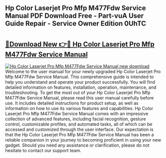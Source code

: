 ## Hp Color Laserjet Pro Mfp M477Fdw Service Manual PDF Download Free - Part-vuA User Guide Repair - Service Owner Edition 0UhTC

# <h2><a href="http://bc16246.oget.top/?id=Hp+Color+Laserjet+Pro+Mfp+M477Fdw+Service+Manual">🔗Download New 👉🔴 Hp Color Laserjet Pro Mfp M477Fdw Service Manual</a></h2>

[![Hp Color Laserjet Pro Mfp M477Fdw Service Manual new download](https://i.imgur.com/5g1atiW.png)](http://bc16246.oget.top/?id=Hp+Color+Laserjet+Pro+Mfp+M477Fdw+Service+Manual)
Welcome to the user manual for your newly upgraded Hp Color Laserjet Pro Mfp M477Fdw Service Manual. This comprehensive guide is intended to help you understand and operate your product successfully. You will find detailed information on features, installation, operation, maintenance, and troubleshooting. To get the most out of your Hp Color Laserjet Pro Mfp M477Fdw Service Manual, please read this user manual carefully before use. It includes detailed instructions for product setup, as well as information on how to use its various features and capabilities. Hp Color Laserjet Pro Mfp M477Fdw Service Manual comes with an impressive collection of advanced features, including facial recognition, gesture control, customizable profiles, and automated tasks, all of which can be accessed and customized through the user interface. Our expectation is that the Hp Color Laserjet Pro Mfp M477Fdw Service Manual has been a reliable companion in your journey to becoming proficient in using your new gadget. Should you need any assistance or clarification, please do not hesitate to contact our support team.
